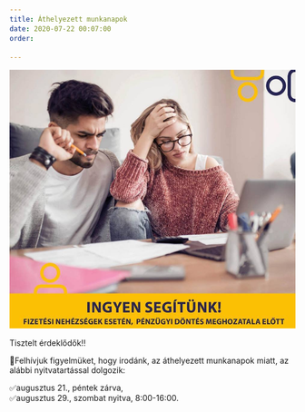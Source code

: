 ```yaml
---
title: Áthelyezett munkanapok
date: 2020-07-22 00:07:00
order: 

---
```

![](/uploads/5.jpg)

Tisztelt érdeklődők‼️

📅Felhívjuk figyelmüket, hogy irodánk, az áthelyezett munkanapok miatt, az alábbi nyitvatartással dolgozik:

✅augusztus 21., péntek zárva,  
✅augusztus 29., szombat nyitva, 8:00-16:00.
